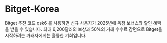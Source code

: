 # Bitget-Korea
Bitget 추천 코드 qsk6 를 사용하면 신규 사용자가 2025년에 독점 보너스와 할인 혜택을 받을 수 있습니다. 최대 6,200달러의 보상과 50%의 거래 수수료 감면으로 Bitget을 시작하려는 거래자에게는 훌륭한 기회입니다.
